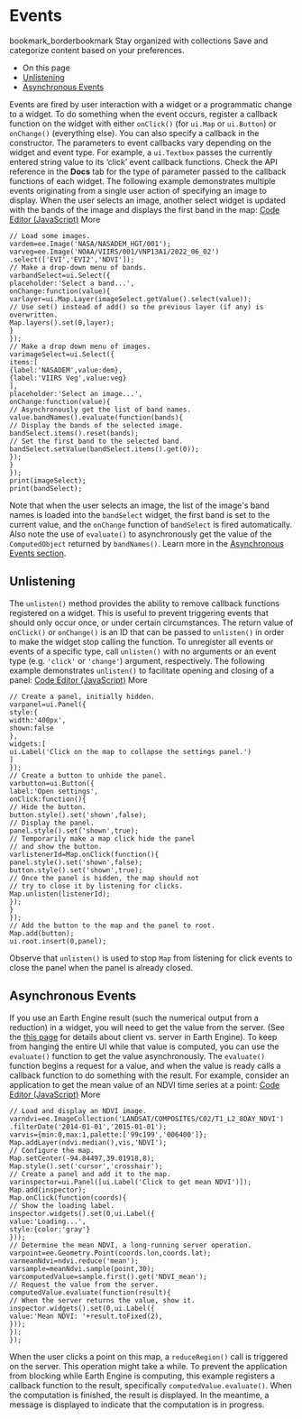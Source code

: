  
#  Events 
bookmark_borderbookmark Stay organized with collections  Save and categorize content based on your preferences.
  * On this page
  * [Unlistening](https://developers.google.com/earth-engine/guides/ui_events#unlistening)
  * [Asynchronous Events](https://developers.google.com/earth-engine/guides/ui_events#asynchronous-events)


Events are fired by user interaction with a widget or a programmatic change to a widget. To do something when the event occurs, register a callback function on the widget with either `onClick()` (for `ui.Map` or `ui.Button`) or `onChange()` (everything else). You can also specify a callback in the constructor. The parameters to event callbacks vary depending on the widget and event type. For example, a `ui.Textbox` passes the currently entered string value to its ‘click’ event callback functions. Check the API reference in the **Docs** tab for the type of parameter passed to the callback functions of each widget.
The following example demonstrates multiple events originating from a single user action of specifying an image to display. When the user selects an image, another select widget is updated with the bands of the image and displays the first band in the map:
[Code Editor (JavaScript)](https://developers.google.com/earth-engine/guides/ui_events#code-editor-javascript-sample) More
```
// Load some images.
vardem=ee.Image('NASA/NASADEM_HGT/001');
varveg=ee.Image('NOAA/VIIRS/001/VNP13A1/2022_06_02')
.select(['EVI','EVI2','NDVI']);
// Make a drop-down menu of bands.
varbandSelect=ui.Select({
placeholder:'Select a band...',
onChange:function(value){
varlayer=ui.Map.Layer(imageSelect.getValue().select(value));
// Use set() instead of add() so the previous layer (if any) is overwritten.
Map.layers().set(0,layer);
}
});
// Make a drop down menu of images.
varimageSelect=ui.Select({
items:[
{label:'NASADEM',value:dem},
{label:'VIIRS Veg',value:veg}
],
placeholder:'Select an image...',
onChange:function(value){
// Asynchronously get the list of band names.
value.bandNames().evaluate(function(bands){
// Display the bands of the selected image.
bandSelect.items().reset(bands);
// Set the first band to the selected band.
bandSelect.setValue(bandSelect.items().get(0));
});
}
});
print(imageSelect);
print(bandSelect);
```

Note that when the user selects an image, the list of the image's band names is loaded into the `bandSelect` widget, the first band is set to the current value, and the `onChange` function of `bandSelect` is fired automatically. Also note the use of `evaluate()` to asynchronously get the value of the `ComputedObject` returned by `bandNames()`. Learn more in the [Asynchronous Events section](https://developers.google.com/earth-engine/guides/ui_events#asynchronous-events).
## Unlistening
The `unlisten()` method provides the ability to remove callback functions registered on a widget. This is useful to prevent triggering events that should only occur once, or under certain circumstances. The return value of `onClick()` or `onChange()` is an ID that can be passed to `unlisten()` in order to make the widget stop calling the function. To unregister all events or events of a specific type, call `unlisten()` with no arguments or an event type (e.g. `'click'` or `'change'`) argument, respectively. The following example demonstrates `unlisten()` to facilitate opening and closing of a panel: 
[Code Editor (JavaScript)](https://developers.google.com/earth-engine/guides/ui_events#code-editor-javascript-sample) More
```
// Create a panel, initially hidden.
varpanel=ui.Panel({
style:{
width:'400px',
shown:false
},
widgets:[
ui.Label('Click on the map to collapse the settings panel.')
]
});
// Create a button to unhide the panel.
varbutton=ui.Button({
label:'Open settings',
onClick:function(){
// Hide the button.
button.style().set('shown',false);
// Display the panel.
panel.style().set('shown',true);
// Temporarily make a map click hide the panel
// and show the button.
varlistenerId=Map.onClick(function(){
panel.style().set('shown',false);
button.style().set('shown',true);
// Once the panel is hidden, the map should not
// try to close it by listening for clicks.
Map.unlisten(listenerId);
});
}
});
// Add the button to the map and the panel to root.
Map.add(button);
ui.root.insert(0,panel);
```

Observe that `unlisten()` is used to stop `Map` from listening for click events to close the panel when the panel is already closed.
## Asynchronous Events
If you use an Earth Engine result (such the numerical output from a reduction) in a widget, you will need to get the value from the server. (See the [this page](https://developers.google.com/earth-engine/client_server) for details about client vs. server in Earth Engine). To keep from hanging the entire UI while that value is computed, you can use the `evaluate()` function to get the value asynchronously. The `evaluate()` function begins a request for a value, and when the value is ready calls a callback function to do something with the result. For example, consider an application to get the mean value of an NDVI time series at a point:
[Code Editor (JavaScript)](https://developers.google.com/earth-engine/guides/ui_events#code-editor-javascript-sample) More
```
// Load and display an NDVI image.
varndvi=ee.ImageCollection('LANDSAT/COMPOSITES/C02/T1_L2_8DAY_NDVI')
.filterDate('2014-01-01','2015-01-01');
varvis={min:0,max:1,palette:['99c199','006400']};
Map.addLayer(ndvi.median(),vis,'NDVI');
// Configure the map.
Map.setCenter(-94.84497,39.01918,8);
Map.style().set('cursor','crosshair');
// Create a panel and add it to the map.
varinspector=ui.Panel([ui.Label('Click to get mean NDVI')]);
Map.add(inspector);
Map.onClick(function(coords){
// Show the loading label.
inspector.widgets().set(0,ui.Label({
value:'Loading...',
style:{color:'gray'}
}));
// Determine the mean NDVI, a long-running server operation.
varpoint=ee.Geometry.Point(coords.lon,coords.lat);
varmeanNdvi=ndvi.reduce('mean');
varsample=meanNdvi.sample(point,30);
varcomputedValue=sample.first().get('NDVI_mean');
// Request the value from the server.
computedValue.evaluate(function(result){
// When the server returns the value, show it.
inspector.widgets().set(0,ui.Label({
value:'Mean NDVI: '+result.toFixed(2),
}));
});
});
```

When the user clicks a point on this map, a `reduceRegion()` call is triggered on the server. This operation might take a while. To prevent the application from blocking while Earth Engine is computing, this example registers a callback function to the result, specifically `computedValue.evaluate()`. When the computation is finished, the result is displayed. In the meantime, a message is displayed to indicate that the computation is in progress.

